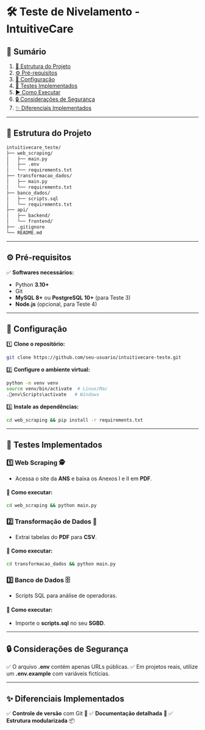 # 🛠️ Teste de Nivelamento - IntuitiveCare

## 📌 Sumário
1. [📁 Estrutura do Projeto](#Estrutura-do-projeto)
2. [⚙️ Pré-requisitos](#Pré-requisitos)
3. [🚀 Configuração](#Configuração)
4. [🧪 Testes Implementados](#Testes-implementados)
5. [▶️ Como Executar](#Como-executar)
6. [🔒 Considerações de Segurança](#Considerações-de-segurança)
7. [✨ Diferenciais Implementados](#Diferenciais-implementados)

---

## 📁 Estrutura do Projeto
```bash
intuitivecare_teste/
├── web_scraping/
│   ├── main.py
│   ├── .env
│   └── requirements.txt
├── transformacao_dados/
│   ├── main.py
│   └── requirements.txt
├── banco_dados/
│   ├── scripts.sql
│   └── requirements.txt
├── api/
│   ├── backend/
│   └── frontend/
├── .gitignore
└── README.md
```

---

## ⚙️ Pré-requisitos
✅ **Softwares necessários:**
- Python **3.10+**
- Git
- **MySQL 8+** ou **PostgreSQL 10+** (para Teste 3)
- **Node.js** (opcional, para Teste 4)

---

## 🚀 Configuração

1️⃣ **Clone o repositório:**
```bash
git clone https://github.com/seu-usuario/intuitivecare-teste.git
```

2️⃣ **Configure o ambiente virtual:**
```bash
python -m venv venv
source venv/bin/activate  # Linux/Mac
.env\Scripts\activate   # Windows
```

3️⃣ **Instale as dependências:**
```bash
cd web_scraping && pip install -r requirements.txt
```

---

## 🧪 Testes Implementados

### 1️⃣ Web Scraping 🕵️
- Acessa o site da **ANS** e baixa os Anexos I e II em **PDF**.
#### 📌 Como executar:
```bash
cd web_scraping && python main.py
```

### 2️⃣ Transformação de Dados 🔄
- Extrai tabelas do **PDF** para **CSV**.
#### 📌 Como executar:
```bash
cd transformacao_dados && python main.py
```

### 3️⃣ Banco de Dados 🗄️
- Scripts SQL para análise de operadoras.
#### 📌 Como executar:
- Importe o **scripts.sql** no seu **SGBD**.

---

## 🔒 Considerações de Segurança
✅ O arquivo **.env** contém apenas URLs públicas.
✅ Em projetos reais, utilize um **.env.example** com variáveis fictícias.

---

## ✨ Diferenciais Implementados
✅ **Controle de versão** com Git 📂
✅ **Documentação detalhada** 📜
✅ **Estrutura modularizada** 📦
